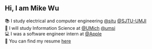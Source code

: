 ## Hi, I am Mike Wu

📚  I study electrical and computer engineering [@sjtu](https://github.com/sjtu) [@SJTU-UMJI](https://github.com/SJTU-UMJI) \
📖  I will study Information Science at [@UMich](https://github.com/umich) [@umsi](https://github.com/msi) \
💻  I was a software engineer intern at [@Apple](https://github.com/apple) \
📃  You can find my resume [here](http://jiayao.me/Jiayao_Wu_Resume.pdf)
